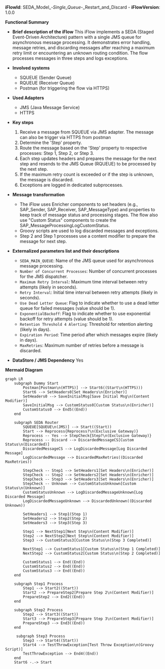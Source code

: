 **iFlowId**: SEDA_Model_-_Single_Queue_-_Restart_and_Discard - **iFlowVersion**: 1.0.0

**Functional Summary**

- **Brief description of the iFlow**
This iFlow implements a SEDA (Staged Event-Driven Architecture) pattern with a single JMS queue for asynchronous message processing. It demonstrates error handling, message retries, and discarding messages after reaching a maximum retry limit or encountering an unknown routing condition. The flow processes messages in three steps and logs exceptions.

- **Involved systems**
    - SQUEUE (Sender Queue)
    - RQUEUE (Receiver Queue)
    - Postman (for triggering the flow via HTTPS)

- **Used Adapters**
    - JMS (Java Message Service)
    - HTTPS

- **Key steps**
    1. Receive a message from SQUEUE via JMS adapter. The message can also be trigger via HTTPS from postman
    2. Determine the 'Step' property.
    3. Route the message based on the 'Step' property to respective processes: Step 1, Step 2, or Step 3.
    4. Each step updates headers and prepares the message for the next step and resends to the JMS Queue (RQUEUE) to be processed by the next step.
    5. If the maximum retry count is exceeded or if the step is unknown, the message is discarded.
    6. Exceptions are logged in dedicated subprocesses.

- **Message transformation**
    - The iFlow uses Enricher components to set headers (e.g., SAP_Sender, SAP_Receiver, SAP_MessageType) and properties to keep track of message status and processing stages. The flow also use "Custom Status" components to create the SAP_MessageProcessingLogCustomStatus.
    - Groovy scripts are used to log discarded messages and exceptions.
    - Step 2 and Step 1 processes use a content modifier to prepare the message for next step.

- **Externalized parameters list and their descriptions**
    - `SEDA_MAIN_QUEUE`: Name of the JMS queue used for asynchronous message processing.
    - `Number of Concurrent Processes`: Number of concurrent processes for the JMS dispatcher.
    - `Maximum Retry Interval`: Maximum time interval between retry attempts (likely in seconds).
    - `Retry Interval`: Initial time interval between retry attempts (likely in seconds).
    - `Use Dead Letter Queue`: Flag to indicate whether to use a dead letter queue for failed messages (value should be 1).
    - `ExponentialBackoff`: Flag to indicate whether to use exponential backoff for retry attempts (value should be 1).
    - `Retention Threshold 4 Alerting`: Threshold for retention alerting (likely in days).
    - `Expiration Period`: Time period after which messages expire (likely in days).
    - `MaxRetries`: Maximum number of retries before a message is discarded.

- **DataStore / JMS Dependency**
Yes

**Mermaid Diagram**

```mermaid
graph LR
    subgraph Dummy Start
        Postman[Postman\n(HTTPS)] --> Start6((Start\n(HTTPS)))
        Start6 --> SetHeaders0[Set Headers\n(Enricher)]
        SetHeaders0 --> SaveInitialMsg[Save Initial Msg\n(Content Modifier)]
        SaveInitialMsg --> CustomStatus0[Custom Status\n(Enricher)]
        CustomStatus0 --> End5((End))
    end

    subgraph SEDA Router
        SQUEUE[SQUEUE\n(JMS)] --> Start((Start))
        Start --> Reprocess{Reprocess?\n(Exclusive Gateway)}
        Reprocess -- Yes --> StepCheck{Step?\n(Exclusive Gateway)}
        Reprocess -- Discard --> DiscardedMessageCS[Custom Status\n(Discarded)]
        DiscardedMessageCS --> LogDiscardedMessage[Log Discarded Message]
        LogDiscardedMessage --> DiscardedMaxRetries((Discarded MaxRetries))

        StepCheck -- Step1 --> SetHeaders1[Set Headers\n(Enricher)]
        StepCheck -- Step2 --> SetHeaders2[Set Headers\n(Enricher)]
        StepCheck -- Step3 --> SetHeaders3[Set Headers\n(Enricher)]
        StepCheck -- Unknown --> CustomStatusUnknown[Custom Status\n(Unknown)]
        CustomStatusUnknown --> LogDiscardedMessageUnknown[Log Discarded Message]
        LogDiscardedMessageUnknown --> DiscardedUnknown((Discarded Unknown))
        
        SetHeaders1 --> Step1(Step 1)
        SetHeaders2 --> Step2(Step 2)
        SetHeaders3 --> Step3(Step 3)

        Step1 --> NextStep1[Next Step\n(Content Modifier)]
        Step2 --> NextStep2[Next Step\n(Content Modifier)]
        Step3 --> CustomStatus3[Custom Status\n(Step 3 Completed)]

        NextStep1 --> CustomStatus1[Custom Status\n(Step 1 Completed)]
        NextStep2 --> CustomStatus2[Custom Status\n(Step 2 Completed)]

        CustomStatus1 --> End((End))
        CustomStatus2 --> End((End))
        CustomStatus3 --> End((End))
    end
    
    subgraph Step1 Process
        Step1 --> Start2((Start))
        Start2 --> PrepareStep2[Prepare Step 2\n(Content Modifier)]
        PrepareStep2 --> End2((End))
    end

    subgraph Step2 Process
        Step2 --> Start3((Start))
        Start3 --> PrepareStep3[Prepare Step 3\n(Content Modifier)]
        PrepareStep3 --> End3((End))
    end

     subgraph Step3 Process
        Step3 --> Start4((Start))
        Start4 --> TestThrowException[Test Throw Exception\n(Groovy Script)]
        TestThrowException --> End4((End))
    end
    Start6 -.-> Start
```